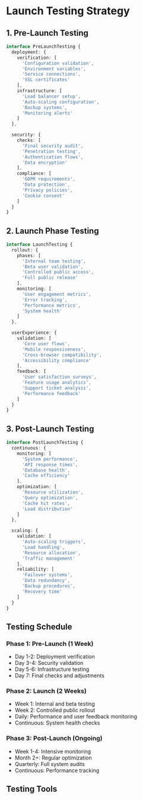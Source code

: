 # Launch Testing Strategy

## 1. Pre-Launch Testing
```typescript
interface PreLaunchTesting {
  deployment: {
    verification: [
      'Configuration validation',
      'Environment variables',
      'Service connections',
      'SSL certificates'
    ],
    infrastructure: [
      'Load balancer setup',
      'Auto-scaling configuration',
      'Backup systems',
      'Monitoring alerts'
    ]
  },

  security: {
    checks: [
      'Final security audit',
      'Penetration testing',
      'Authentication flows',
      'Data encryption'
    ],
    compliance: [
      'GDPR requirements',
      'Data protection',
      'Privacy policies',
      'Cookie consent'
    ]
  }
}
```

## 2. Launch Phase Testing
```typescript
interface LaunchTesting {
  rollout: {
    phases: [
      'Internal team testing',
      'Beta user validation',
      'Controlled public access',
      'Full public release'
    ],
    monitoring: [
      'User engagement metrics',
      'Error tracking',
      'Performance metrics',
      'System health'
    ]
  },

  userExperience: {
    validation: [
      'Core user flows',
      'Mobile responsiveness',
      'Cross-browser compatibility',
      'Accessibility compliance'
    ],
    feedback: [
      'User satisfaction surveys',
      'Feature usage analytics',
      'Support ticket analysis',
      'Performance feedback'
    ]
  }
}
```

## 3. Post-Launch Testing
```typescript
interface PostLaunchTesting {
  continuous: {
    monitoring: [
      'System performance',
      'API response times',
      'Database health',
      'Cache efficiency'
    ],
    optimization: [
      'Resource utilization',
      'Query optimization',
      'Cache hit rates',
      'Load distribution'
    ]
  },

  scaling: {
    validation: [
      'Auto-scaling triggers',
      'Load handling',
      'Resource allocation',
      'Traffic management'
    ],
    reliability: [
      'Failover systems',
      'Data redundancy',
      'Backup procedures',
      'Recovery time'
    ]
  }
}
```

## Testing Schedule

### Phase 1: Pre-Launch (1 Week)
- Day 1-2: Deployment verification
- Day 3-4: Security validation
- Day 5-6: Infrastructure testing
- Day 7: Final checks and adjustments

### Phase 2: Launch (2 Weeks)
- Week 1: Internal and beta testing
- Week 2: Controlled public rollout
- Daily: Performance and user feedback monitoring
- Continuous: System health checks

### Phase 3: Post-Launch (Ongoing)
- Week 1-4: Intensive monitoring
- Month 2+: Regular optimization
- Quarterly: Full system audits
- Continuous: Performance tracking

## Testing Tools